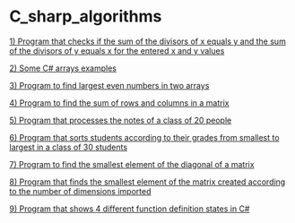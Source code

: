 # C_sharp_algorithms

<a  href="https://github.com/ahmetgunerx/C_sharp_algorithms/blob/main/1.cs">1) Program that checks if the sum of the divisors of x equals y and the sum of the divisors of y equals x for the entered x and y values</a>

<a href="https://github.com/ahmetgunerx/C_sharp_algorithms/blob/main/2.cs">2) Some C# arrays examples </a>

<a href="https://github.com/ahmetgunerx/C_sharp_algorithms/blob/main/3.cs">3) Program to find largest even numbers in two arrays </a>

<a href="https://github.com/ahmetgunerx/C_sharp_algorithms/blob/main/4.cs">4) Program to find the sum of rows and columns in a matrix <a/>

<a href="https://github.com/ahmetgunerx/C_sharp_algorithms/blob/main/5.cs">5) Program that processes the notes of a class of 20 people </a>
  
<a href="https://github.com/ahmetgunerx/C_sharp_algorithms/blob/main/6.cs">6) Program that sorts students according to their grades from smallest to largest in a class of 30 students </a>  
  
<a href="https://github.com/ahmetgunerx/C_sharp_algorithms/blob/main/7.cs">7) Program to find the smallest element of the diagonal of a matrix</a>  

<a href="https://github.com/ahmetgunerx/C_sharp_algorithms/blob/main/8.cs">8) Program that finds the smallest element of the matrix created according to the number of dimensions imported </a>  

<a href="https://github.com/ahmetgunerx/C_sharp_algorithms/blob/main/9.cs">9) Program that shows 4 different function definition states in C# </a>  

<a href=""> </a>  

<a href=""> </a>  

<a href=""> </a>

<a href=""> </a> 
  
<a href=""> </a> 
  
<a href=""> </a> 
